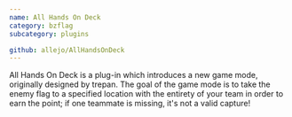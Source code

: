 ```yaml
---
name: All Hands On Deck
category: bzflag
subcategory: plugins

github: allejo/AllHandsOnDeck
---
```


All Hands On Deck is a plug-in which introduces a new game mode, originally designed by trepan. The goal of the game mode is to take the enemy flag to a specified location with the entirety of your team in order to earn the point; if one teammate is missing, it's not a valid capture!
